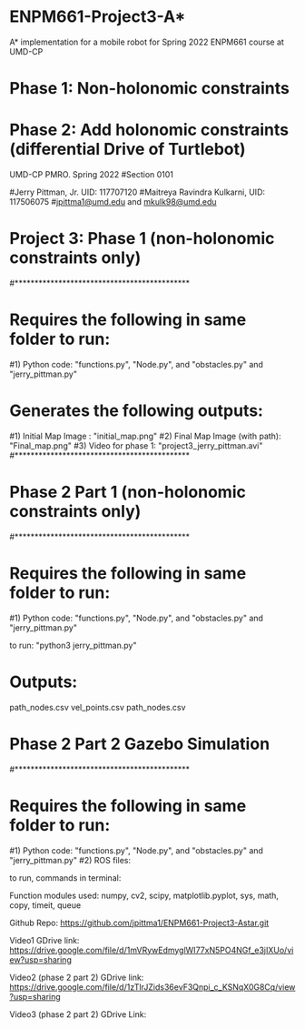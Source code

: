 # ENPM661-Project3-A*
A* implementation for a mobile robot for Spring 2022 ENPM661 course at UMD-CP
# Phase 1: Non-holonomic constraints
# Phase 2: Add holonomic constraints (differential Drive of Turtlebot)

UMD-CP PMRO. Spring 2022
#Section 0101

#Jerry Pittman, Jr. UID: 117707120
#Maitreya Ravindra Kulkarni, UID: 117506075
#jpittma1@umd.edu and mkulk98@umd.edu 


# Project 3: Phase 1 (non-holonomic constraints only)

#********************************************
# Requires the following in same folder to run:
#1) Python code: "functions.py", "Node.py", and "obstacles.py" and "jerry_pittman.py"

# Generates the following outputs:
#1) Initial Map Image : "initial_map.png"
#2) Final Map Image (with path): "Final_map.png"
#3) Video for phase 1: "project3_jerry_pittman.avi"
#********************************************

# Phase 2 Part 1 (non-holonomic constraints only)
#********************************************
# Requires the following in same folder to run:
#1) Python code: "functions.py", "Node.py", and "obstacles.py" and "jerry_pittman.py"

to run: "python3 jerry_pittman.py"

# Outputs:
path_nodes.csv
vel_points.csv
path_nodes.csv

# Phase 2 Part 2 Gazebo Simulation
#********************************************
# Requires the following in same folder to run:
#1) Python code: "functions.py", "Node.py", and "obstacles.py" and "jerry_pittman.py"
#2) ROS files: 

to run, commands in terminal:


Function modules used: numpy, cv2, scipy, matplotlib.pyplot, sys, math, copy, timeit, queue

Github Repo: https://github.com/jpittma1/ENPM661-Project3-Astar.git

Video1 GDrive link: https://drive.google.com/file/d/1mVRywEdmyglWI77xN5PO4NGf_e3jIXUo/view?usp=sharing

Video2 (phase 2 part 2) GDrive link: https://drive.google.com/file/d/1zTlrJZids36evF3Qnpi_c_KSNqX0G8Cq/view?usp=sharing

Video3 (phase 2 part 2) GDrive Link: 